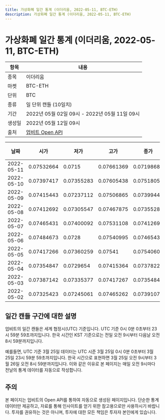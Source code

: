 ```yaml
---
title: 가상화폐 일간 통계 (이더리움, 2022-05-11, BTC-ETH)
description: 가상화폐 일간 통계 (이더리움, 2022-05-11, BTC-ETH)
---
```



가상화폐 일간 통계 (이더리움, 2022-05-11, BTC-ETH)
===

|항목|내용|
|--|--|
|종목|이더리움|
|마켓|BTC-ETH|
|단위|BTC|
|종류|일 단위 캔들 (10일치)|
|기간|2022년 05월 02일 09시 - 2022년 05월 11일 09시|
|생성일|2022년 05월 12일 09시|
|출처|[업비트 Open API](https://docs.upbit.com)|


|날짜|시가|저가|고가|종가|비고|
|--|--|--|--|--|--|
|2022-05-11|0.07532664|0.0715|0.07661369|0.07198689|    |
|2022-05-10|0.07397417|0.07355283|0.07605438|0.07518056|    |
|2022-05-09|0.07415443|0.07237112|0.07506865|0.07399449|    |
|2022-05-08|0.07412692|0.07305547|0.07467875|0.07355282|    |
|2022-05-07|0.07465431|0.07400092|0.07531108|0.07412692|    |
|2022-05-06|0.07484673|0.0728|0.07540995|0.07465431|    |
|2022-05-05|0.07417266|0.07360259|0.07541|0.07540601|    |
|2022-05-04|0.07354847|0.0729654|0.07415364|0.07378229|    |
|2022-05-03|0.07387142|0.07335377|0.07417267|0.07354847|    |
|2022-05-02|0.07325423|0.07245061|0.07465262|0.07391075|    |


일간 캔들 구간에 대한 설명
---


업비트의 일간 캔들은 세계 협정시(UTC) 기준입니다. 
UTC 기준 0시 0분 0초부터 23시 59분 59초까지입니다. 
한국 시간인 KST 기준으로는 전일 오전 9시부터 다음날 오전 8시 59분까지입니다. 


예를들면, UTC 기준 3월 25일 데이터는 UTC 시준 3월 25일 0시 0분 0초부터 3월 25일 23시 59분 59초까지입니다. 
한국 시간으로 표현하면 3월 25일 오전 9시부터 3월 26일 오전 8시 59분까지입니다. 
이와 같은 이유로 본 페이지는 매일 오전 9시마다 전날의 통계 데이터를 자동으로 작성합니다. 


주의
---


본 페이지는 업비트의 Open API를 통하여 자동으로 생성된 페이지입니다. 
단순한 통계 데이터만 제공하고, 자료를 통해 인사이트를 얻기 위한 참고용으로만 사용하시기 바랍니다. 
투자를 권유하는 것은 아니며, 투자에 대한 모든 책임은 투자자 본인에게 있습니다. 
